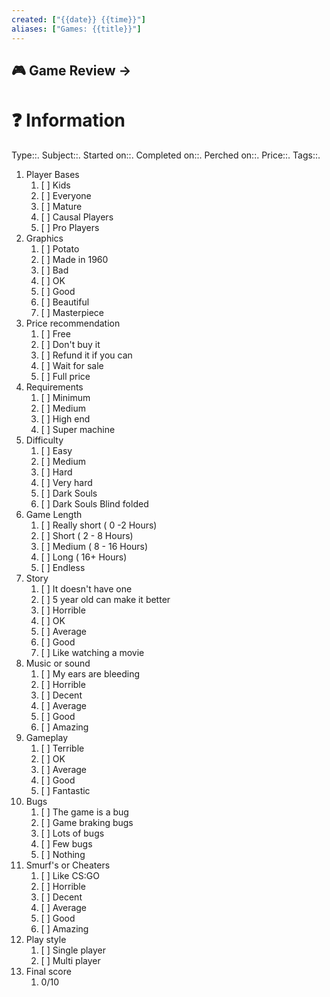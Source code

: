 ```yaml
---
created: ["{{date}} {{time}}"]
aliases: ["Games: {{title}}"]
---
```

## 🎮 Game Review ->
# ❓ Information
Type::.
Subject::. 
Started on::.
Completed on::.
Perched on::.
Price::.
Tags::.

1. Player Bases
	1. [ ] Kids
	2. [ ] Everyone
	3. [ ] Mature
	4. [ ] Causal Players
	5. [ ] Pro Players
2. Graphics
	1. [ ] Potato
	2. [ ] Made in 1960
	3. [ ] Bad
	4. [ ] OK
	5. [ ] Good
	6. [ ] Beautiful
	7. [ ] Masterpiece
3. Price recommendation
	1. [ ] Free
	2. [ ] Don't buy it 
	3. [ ] Refund it if you can
	4. [ ] Wait for sale
	5. [ ] Full price
4. Requirements
	1. [ ] Minimum
	2. [ ] Medium
	3. [ ] High end
	4. [ ] Super machine
5. Difficulty
	1. [ ] Easy
	2. [ ] Medium
	3. [ ] Hard
	4. [ ] Very hard
	5. [ ] Dark Souls
	6. [ ] Dark Souls Blind folded
6. Game Length
	1. [ ] Really short ( 0 -2 Hours)
	2. [ ] Short ( 2 - 8 Hours)
	3. [ ] Medium ( 8 - 16 Hours)
	4. [ ] Long ( 16+ Hours)
	5. [ ] Endless
7. Story
	1. [ ] It doesn't have one
	2. [ ] 5 year old can make it better
	3. [ ] Horrible
	4. [ ] OK
	5. [ ] Average
	6. [ ] Good
	7. [ ] Like watching a movie
8. Music or sound
	1. [ ] My ears are bleeding
	2. [ ] Horrible
	3. [ ] Decent
	4. [ ] Average
	5. [ ] Good
	6. [ ] Amazing
9. Gameplay
	1. [ ] Terrible
	2. [ ] OK
	3. [ ] Average
	4. [ ] Good
	5. [ ] Fantastic
10. Bugs
	1. [ ] The game is a bug
	2. [ ] Game braking bugs
	3. [ ] Lots of bugs
	4. [ ] Few bugs
	5. [ ] Nothing
11. Smurf's or Cheaters
	1. [ ] Like CS:GO
	2. [ ] Horrible
	3. [ ] Decent
	4. [ ] Average
	5. [ ] Good
	6. [ ] Amazing
12. Play style
	1. [ ] Single player
	2. [ ] Multi player
13. Final score
	1. 0/10
